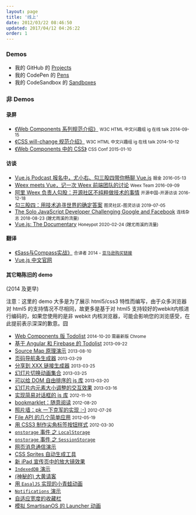 ```yaml
---
layout: page
title: '线上'
date: 2012/03/22 08:46:50
updated: 2017/04/12 04:26:22
order: 1
---
```


### Demos

- 我的 GitHub 的 [Projects](https://github.com/jinjiang/)
- 我的 CodePen 的 [Pens](https://codepen.io/Jinjiang/pens/)
- 我的 CodeSandbox 的 [Sandboxes](https://codesandbox.io/u/Jinjiang/sandboxes)

### 非 Demos

#### 录屏

* [《Web Components 系列规范介绍》](http://www.tudou.com/plcover/r0pA0z77CgM/) <small>W3C HTML 中文兴趣组 ig 在线 talk 2014-09-15</small>
* [《CSS will-change 规范介绍》](http://www.tudou.com/programs/view/FjO_PdgSV94/) <small>W3C HTML 中文兴趣组 ig 在线 talk 2014-10-12</small>
* [《Web Components 中的 CSS》](http://www.tudou.com/programs/view/8bvwGHaL6T4/) <small>CSS Conf 2015-01-10</small>

#### 访谈

* [Vue.js Podcast 报名中，尤小右、勾三股四带你畅聊 Vue.js](https://juejin.im/entry/5731fe6ac4c9710060dacb55) <small>掘金 2016-05-13</small>
* [Weex meets Vue，记一次 Weex 前端团队的讨论](https://github.com/weexteam/article/issues/77) <small>Weex Team 2016-09-09</small>
* [阿里 Weex 负责人勾股：开源社区不纯粹做技术的事情](https://www.oschina.net/question/2886655_2214296) <small>开源中国-开源访谈 2016-12-18</small>
* [勾三股四：用技术追寻世界的确定答案](https://www.ituring.com.cn/article/507922) <small>图灵社区-图灵访谈 2019-07-05</small>
* [The Solo JavaScript Developer Challenging Google and Facebook](https://www.wired.com/story/the-solo-javascript-developer-challenging-google-facebook/) <small>连线杂志 2018-08-23 (蹭尤雨溪的流量)</small>
* [Vue.js: The Documentary](https://www.youtube.com/watch?v=OrxmtDw4pVI) <small>Honeypot 2020-02-24 (蹭尤雨溪的流量)</small>

#### 翻译

* [《Sass与Compass实战》](https://www.ituring.com.cn/book/1350) <small>合译者 2014 - [亚马逊购买链接](https://www.amazon.cn/dp/B015PQUWI8/)</small>
* [Vue.js 中文官网](https://cn.vuejs.org/)

#### 其它略陈旧的 demo

(2014 及更早)

注意：这里的 demo 大多是为了展示 html5/css3 特性而编写，由于众多浏览器对 html5 的支持情况不尽相同，故更多是基于对 html5 支持较好的webkit内核进行编码的，如果您使用的是非 webkit 内核浏览器，可能会影响您的浏览感受，在此提前表示深深的歉意。囧

* [Web Components 版 Todolist](/demos/webcomponents/) <small>2014-10-20 需最新版 Chrome</small>
* [基于 Angular 和 Firebase 的 Todolist](/demos/angufire-todos/) <small>2013-09-22</small>
* [Source Map 原理演示](/demos/source-map/) <small>2013-08-10</small>
* [页码导航条生成器](/demos/pagination/) <small>2013-03-29</small>
* [分享到 XXX 链接生成器](/demos/form-parser/) <small>2013-03-25</small>
* [幻灯片切换动画集合](/demos/slide-transitions/) <small>2013-03-25</small>
* [可以给 DOM 自由排序的 js 库](/demos/sortable/) <small>2013-03-20</small>
* [幻灯片内元素大小调整的交互效果](/demos/widget-ctrl/) <small>2013-03-16</small>
* [实现简易对话框的 js 库](/demos/dialog/) <small>2012-11-10</small>
* [bookmarklet：随意阅读](/demos/dom-inspector) <small>2012-08-20</small>
* [照片墙：pk 一下克军的实现 :-)](/demos/photo-wall/) <small>2012-07-26</small>
* [File API 的几个简单应用](/demos/files/) <small>2012-05-19</small>
* [用 CSS3 制作尖角标签按钮样式](/demos/css3-tag/) <small>2012-03-30</small>
* [`onstorage` 事件 之 `LocalStorage`](/demos/local-storage-event/)
* [`onstorage` 事件 之 `SessionStorage`](/demos/session-storage-event/)
* [网页消息通信演示](/demos/web-msg/)
* [CSS Sprites 自动生成工具](/demos/sprites-generator/)
* [新 iPad 宣传页中的放大镜效果](/demos/ipad-retina-screen-loupe/)
* [`IndexedDB` 演示](/demos/indexed-db/)
* [(神秘的) 大黄请客](/demos/da-huang-qing-ke/)
* [用 `EasalJS` 实现的小青蛙动画](/demos/frog-animations/)
* [`Notifications` 演示](/demos/notifications/)
* [自适应宽度的收藏栏](/demos/extandable-fav-bar/)
* [模拟 SmartisanOS 的 Launcher 动画](/demos/smartisan-launcher/)
